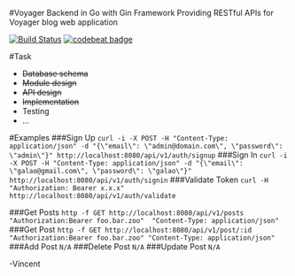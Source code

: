 #Voyager Backend in Go with Gin Framework
Providing RESTful APIs for Voyager blog web application

[![Build Status](https://travis-ci.org/vincentsma/voyager-golang.svg?branch=master)](https://travis-ci.org/vincentsma/voyager-golang)
[![codebeat badge](https://codebeat.co/badges/aa561012-c016-40eb-a898-ee72da718e50)](https://codebeat.co/projects/github-com-vincentsma-voyager-golang)

#Task
- ~~Database schema~~
- ~~Module design~~
- ~~API design~~
- ~~Implementation~~
- Testing
- ...

#Examples
###Sign Up
`curl -i -X POST -H "Content-Type: application/json" -d "{\"email\": \"admin@domain.com\", \"password\": \"admin\"}" http://localhost:8080/api/v1/auth/signup`
###Sign In
`curl -i -X POST -H "Content-Type: application/json" -d "{\"email\": \"galao@gmail.com\", \"password\": \"galao\"}" http://localhost:8080/api/v1/auth/signin`
###Validate Token
`curl -H "Authorization: Bearer x.x.x" http://localhost:8080/api/v1/auth/validate`

###Get Posts
`http -f GET http://localhost:8080/api/v1/posts "Authorization:Bearer foo.bar.zoo"  "Content-Type: application/json"`
###Get Post
`http -f GET http://localhost:8080/api/v1/post/:id "Authorization:Bearer foo.bar.zoo" "Content-Type: application/json"`
###Add Post
`N/A`
###Delete Post
`N/A`
###Update Post
`N/A`



-Vincent
